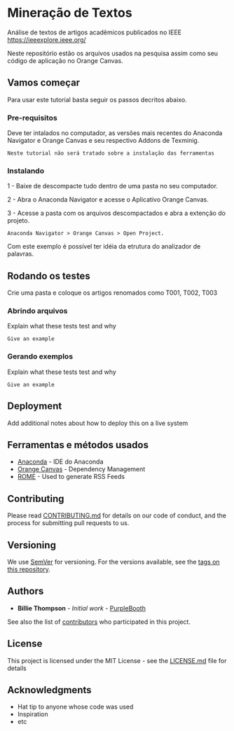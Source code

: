 # Mineração de Textos

Análise de textos de artigos acadẽmicos publicados no IEEE
https://ieeexplore.ieee.org/

Neste repositório estão os arquivos usados na pesquisa assim como seu código de aplicação no Orange Canvas.

## Vamos começar

Para usar este tutorial basta seguir os passos decritos abaixo.

### Pre-requisitos
Deve ter intalados no computador, as versões mais recentes do Anaconda Navigator e Orange Canvas e seu respectivo Addons de Texminig.

```
Neste tutorial não será tratado sobre a instalação das ferramentas
```

### Instalando
<p>1 - Baixe de descompacte tudo dentro de uma pasta no seu computador.
<p>2 - Abra o Anaconda Navigator e acesse o Aplicativo Orange Canvas.
<p>3 - Acesse a pasta com os arquivos descompactados e abra a extenção do projeto.

```
Anaconda Navigator > Orange Canvas > Open Project. 
```

Com este exemplo é possível ter idéia da etrutura do analizador de palavras. 

## Rodando os testes

Crie uma pasta e coloque os artigos renomados como T001, T002, T003

### Abrindo arquivos

Explain what these tests test and why

```
Give an example
```

### Gerando exemplos

Explain what these tests test and why

```
Give an example
```

## Deployment

Add additional notes about how to deploy this on a live system

## Ferramentas e métodos usados

* [Anaconda](http://www.https://www.anaconda.com/distribution/) - IDE do Anaconda
* [Orange Canvas](https://maven.apache.org/) - Dependency Management
* [ROME](https://rometools.github.io/rome/) - Used to generate RSS Feeds

## Contributing

Please read [CONTRIBUTING.md](https://gist.github.com/PurpleBooth/b24679402957c63ec426) for details on our code of conduct, and the process for submitting pull requests to us.

## Versioning

We use [SemVer](http://semver.org/) for versioning. For the versions available, see the [tags on this repository](https://github.com/your/project/tags). 

## Authors

* **Billie Thompson** - *Initial work* - [PurpleBooth](https://github.com/PurpleBooth)

See also the list of [contributors](https://github.com/your/project/contributors) who participated in this project.

## License

This project is licensed under the MIT License - see the [LICENSE.md](LICENSE.md) file for details

## Acknowledgments

* Hat tip to anyone whose code was used
* Inspiration
* etc
